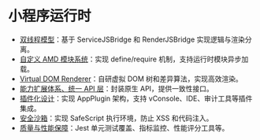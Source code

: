 # 小程序运行时

- [双线程模型](./dual-thread.md)：基于 ServiceJSBridge 和 RenderJSBridge 实现逻辑与渲染分离。
- [自定义 AMD 模块系统](./amd.md)：实现 define/require 机制，支持运行时模块异步加载。
- [Virtual DOM Renderer](./virtual-dom-renderer.md)：自研虚拟 DOM 树和差异算法，实现高效渲染。
- [能力扩展体系、统一 API 层](./api-design.md)：封装原生 API，提供一致性接口。
- [插件化设计](./plugin.md)：实现 AppPlugin 架构，支持 vConsole、IDE、审计工具等插件集成。
- [安全沙箱](./safe-script.md)：实现 SafeScript 执行环境，防止 XSS 和代码注入。
- [质量与性能保障](./quality-performance.md)：Jest 单元测试覆盖、指标监控、性能评分工具等。
